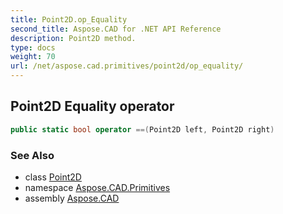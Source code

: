 ```yaml
---
title: Point2D.op_Equality
second_title: Aspose.CAD for .NET API Reference
description: Point2D method. 
type: docs
weight: 70
url: /net/aspose.cad.primitives/point2d/op_equality/
---
```

## Point2D Equality operator

```csharp
public static bool operator ==(Point2D left, Point2D right)
```

### See Also

* class [Point2D](../)
* namespace [Aspose.CAD.Primitives](../../../aspose.cad.primitives/)
* assembly [Aspose.CAD](../../../)


